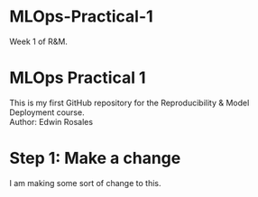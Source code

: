 # MLOps-Practical-1
Week 1 of R&amp;M. 
# MLOps Practical 1
This is my first GitHub repository for the Reproducibility & Model Deployment course.  
Author: Edwin Rosales 
# Step 1: Make a change 
I am making some sort of change to this. 